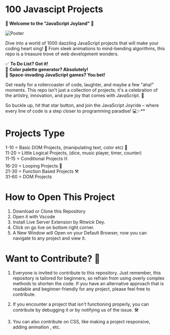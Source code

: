# 100 Javascipt Projects

**🎉 Welcome to the "JavaScript Joyland" 🚀**

![Poster](https://res.cloudinary.com/practicaldev/image/fetch/s--2aQBiPNP--/c_limit%2Cf_auto%2Cfl_progressive%2Cq_auto%2Cw_880/https://dev-to-uploads.s3.amazonaws.com/uploads/articles/769cuap96tu5s653bzld.jpg)

Dive into a world of 1000 dazzling JavaScript projects that will make your coding heart sing! 🌟 From sleek animations to mind-bending algorithms, this repo is a treasure trove of web development wonders.

✅ **To Do List? Got it!**<br>
🎨 **Color palette generator? Absolutely!**<br>
🚀 **Space-invading JavaScript games? You bet!**

Get ready for a rollercoaster of code, laughter, and maybe a few "aha!" moments. This repo isn't just a collection of projects; it's a celebration of the artistry, innovation, and pure joy that comes with JavaScript. 🎈

So buckle up, hit that star button, and join the JavaScript Joyride – where every line of code is a step closer to programming paradise! 💻✨**

# Projects Type <br>
1-10  = Basic DOM Projects, (manipulating text, color etc) 🎨 <br>
11-20 = Little Logical Projects, (dice, music player, timer, counter) <br>
11-15 = Conditional Projects ⛓️ <br>
16-20 = Looping Projects 🔁 <br>
21-30 = Function Based Projects ⚒️<br>
31-60 = DOM Projects  <br>


# How to Open This Project
1. Download or Clone this Repository
2. Open it with Vscode
3. Install Live Server Extension by Ritwick Dey.
4. Click on go live on bottom right corner.
5. A New Window will Open on your Default Browser, now you can navigate to any project and view it.

# Want to Contribute?  🚀

1. Everyone is invited to contribute to this repository. Just remember, this repository is tailored for beginners, so refrain from using overly complex methods to shorten the code. If you have an alternative approach that is readable and beginner-friendly for any project, please feel free to contribute. <br>

2. If you encounter a project that isn't functioning properly, you can contribute by debugging it or by notifying us of the issue. 🛠️

3. You can also contribute on CSS, like making a project responsive, adding animation , etc.
